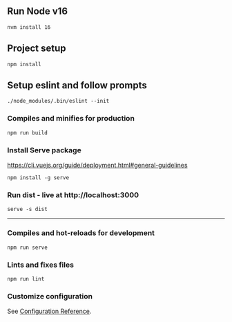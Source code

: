 
## Run Node v16
```
nvm install 16
```

## Project setup
```
npm install
```
## Setup eslint and follow prompts
```
./node_modules/.bin/eslint --init
```

### Compiles and minifies for production
```
npm run build
```

### Install Serve package
https://cli.vuejs.org/guide/deployment.html#general-guidelines

```
npm install -g serve
```

### Run dist - live at http://localhost:3000
```
serve -s dist
```

------------
### Compiles and hot-reloads for development
```
npm run serve
```

### Lints and fixes files
```
npm run lint
```

### Customize configuration
See [Configuration Reference](https://cli.vuejs.org/config/).
